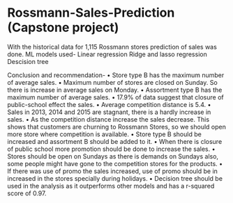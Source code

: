 # Rossmann-Sales-Prediction (Capstone project)
With the historical data for 1,115 Rossmann stores prediction of sales was done. 
ML models used-
   Linear regression
   Ridge and lasso regression
   Descision tree
   
Conclusion and recommendation-
•	Store type B has the maximum number of average sales. 
•	Maximum number of stores are closed on Sunday. So there is increase in average sales on Monday.
•	Assortment type B has the maximum number of average sales.
•	17.9% of data suggest that closure of public-school effect the sales.
•	Average competition distance is 5.4.
•	Sales in 2013, 2014 and 2015 are stagnant, there is a hardly increase in sales.
•	As the competition distance increase the sales decrease. This shows that customers are churning to Rossmann Stores, so we should open more store where competition is available.
•	Store type B should be increased and assortment B should be added to it.
•	When there is closure of public school more promotion should be done to increase the sales.
•	Stores should be open on Sundays as there is demands on Sundays also, some people might have gone to the competition stores for the products.
•	If there was use of promo the sales increased, use of promo should be in increased in the stores specially during holidays.
•	Decision tree should be used in the analysis as it outperforms other models and has a r-squared score of 0.97.

